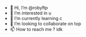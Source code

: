 - 👋 Hi, I’m @robyftp
- 👀 I’m interested in u
- 🌱 I’m currently learning c
- 💞️ I’m looking to collaborate on top
- 📫 How to reach me ? idk
